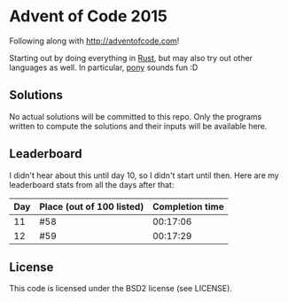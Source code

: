 # Advent of Code 2015
Following along with http://adventofcode.com!

Starting out by doing everything in [Rust](https://www.rust-lang.org), but may also try out other languages as well. In particular, [pony](http://www.ponylang.org) sounds fun :D

## Solutions
No actual solutions will be committed to this repo. Only the programs written to compute the solutions and their inputs will be available here.

## Leaderboard
I didn't hear about this until day 10, so I didn't start until then. Here are my leaderboard stats from all the days after that:

| Day | Place (out of 100 listed) | Completion time |
|---|---|---|
| 11 | #58 | 00:17:06 |
| 12 | #59 | 00:17:29 |

## License
This code is licensed under the BSD2 license (see LICENSE).
